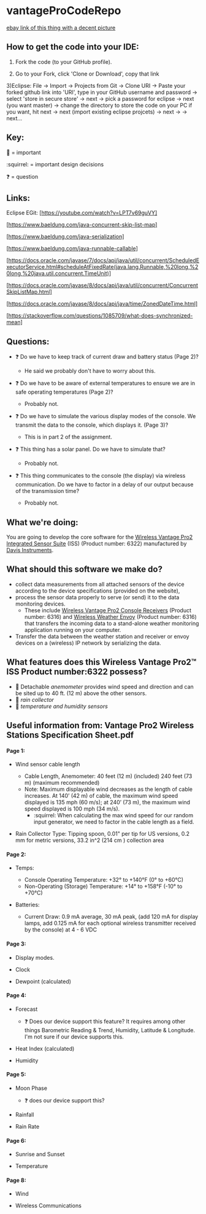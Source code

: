 # vantageProCodeRepo

[ebay link of this thing with a decent picture](https://www.ebay.com/itm/Davis-6322-Vantage-Pro2-Vue-Wireless-Integrated-Sensor-Suite-Radiation-Shield/362028158445)

## How to get the code into your IDE:

1) Fork the code (to your GitHub profile).

2) Go to your Fork, click 'Clone or Download', copy that link

3)Eclipse: File -> Import -> Projects from Git -> Clone URI -> Paste your forked github link into 'URI', type in your GitHub username and password -> select 'store in secure store' -> next -> pick a password for eclipse -> next (you want master) -> change the directory to store the code on your PC if you want, hit next -> next (import existing eclipse projcets) -> next -> -> next... 

## Key:
 :key: = important

:squirrel: = important design decisions

:question: = question

## Links:

Eclipse EGit: [https://youtube.com/watch?v=LPT7v69guVY]

[https://www.baeldung.com/java-concurrent-skip-list-map]

[https://www.baeldung.com/java-serialization]

[https://www.baeldung.com/java-runnable-callable]

[https://docs.oracle.com/javase/7/docs/api/java/util/concurrent/ScheduledExecutorService.html#scheduleAtFixedRate(java.lang.Runnable,%20long,%20long,%20java.util.concurrent.TimeUnit)]

[https://docs.oracle.com/javase/8/docs/api/java/util/concurrent/ConcurrentSkipListMap.html]

[https://docs.oracle.com/javase/8/docs/api/java/time/ZonedDateTime.html]

[https://stackoverflow.com/questions/1085709/what-does-synchronized-mean]

## Questions:

- :question: Do we have to keep track of current draw and battery status (Page 2)?
  - He said we probably don't have to worry about this.

- :question: Do we have to be aware of external temperatures to ensure we are in safe operating temperatures (Page 2)?
  - Probably not.

- :question: Do we have to simulate the various display modes of the console. We transmit the data to the console, which displays it. (Page 3)?
  - This is in part 2 of the assignment.
 
 - :question: This thing has a solar panel. Do we have to simulate that?
   - Probably not.
 
 - :question: This thing communicates to the console (the display) via wireless communication. Do we have to factor in a delay of our output because of the transmission time?
   - Probably not.

## What we're doing:
You are going to develop the core software for the [Wireless Vantage Pro2 Integrated Sensor Suite](https://www.davisinstruments.com/product/wireless-vantage-pro2-integrated-sensor-suite/) (ISS)
(Product number: 6322) manufactured by [Davis Instruments](https://www.davisinstruments.com/).

## What should this software we make do?

- collect data measurements from all attached sensors of the device according to the device specifications (provided on the website), 
- process the sensor data properly to serve (or send) it to the data monitoring devices. 
  - These include [Wireless Vantage Pro2 Console Receivers](https://www.davisinstruments.com/product/vantage-pro2-consolereceiver/?_ga=2.16052982.1932156901.1585547857-930968521.1585547857) (Product number: 6316) and [Wireless Weather Envoy](https://www.davisinstruments.com/product/wireless-weather-envoy/) (Product number: 6316) that transfers the incoming data to a stand-alone weather monitoring application running on your computer.
- Transfer the data between the weather station and receiver or envoy devices on a (wireless) IP network
by serializing the data.

## What features does this Wireless Vantage Pro2™ ISS Product number:6322 possess?
- :key: Detachable _anemometer_ provides wind speed and direction and can be sited up to 40 ft. (12 m) above the other sensors.
- :key: _rain collector_
- :key: _temperature and humidity sensors_ 

## Useful information from: Vantage Pro2 Wireless Stations Specification Sheet.pdf

#### Page 1:

- Wind sensor cable length
  - Cable Length, Anemometer: 40 feet (12 m) (included) 240 feet (73 m) (maximum recommended)
  - Note: Maximum displayable wind decreases as the length of cable increases. At 140’ (42 m) of cable, the maximum wind speed displayed is 135 mph (60 m/s); at 240’ (73 m), the maximum wind speed displayed is 100 mph (34 m/s).
    -  :squirrel: When calculating the max wind speed for our random input generator, we need to factor in the cable length as a field.
   
- Rain Collector Type: Tipping spoon, 0.01" per tip for US versions, 0.2 mm for metric versions, 33.2 in^2 (214 cm ) collection area

#### Page 2:
- Temps:
  - Console Operating Temperature: +32° to +140°F (0° to +60°C)
  - Non-Operating (Storage) Temperature:  +14° to +158°F (-10° to +70°C)

- Batteries:
  - Current Draw: 0.9 mA average, 30 mA peak, (add 120 mA for display lamps, add 0.125 mA for each optional wireless transmitter received by the console) at 4 - 6 VDC
  
  
#### Page 3:
- Display modes.

- Clock 

- Dewpoint (calculated)

#### Page 4:

- Forecast 
  - :question: Does our device support this feature? It requires among other things Barometric Reading & Trend, Humidity, Latitude & Longitude. I'm not sure if our device supports this.
  
- Heat Index (calculated)

- Humidity

#### Page 5:

- Moon Phase 
  - :question: does our device support this?
  
- Rainfall

- Rain Rate

#### Page 6: 

- Sunrise and Sunset

- Temperature

#### Page 8:

- Wind

- Wireless Communications
